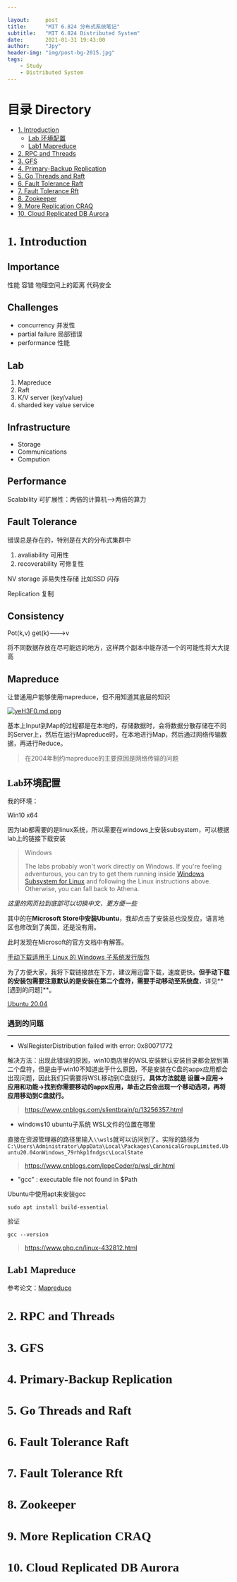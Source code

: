 ```yaml
---

layout:     post
title:      "MIT 6.824 分布式系统笔记"
subtitle:   "MIT 6.824 Distributed System"
date:       2021-01-31 19:43:00
author:     "Jpy"
header-img: "img/post-bg-2015.jpg"
tags:
    - Study
    - Distributed System
---
```

# 目录 Directory

- [1. Introduction](#1)
  - [Lab 环境配置](#Lab_set)
  - [Lab1 Mapreduce](#Lab1)
- [2. RPC and Threads](#2)
- [3. GFS](#3)
- [4. Primary-Backup Replication](#4)
- [5. Go Threads and Raft](#5)
- [6. Fault Tolerance Raft](#6)
- [7. Fault Tolerance Rft](#7)
- [8. Zookeeper](#8)
- [9. More Replication CRAQ](#9)
- [10. Cloud Replicated DB Aurora](#10)



<h1 id="1"><font face="Microsoft Yahei Light">1. Introduction</font></h1>

## Importance

性能 容错 物理空间上的距离 代码安全

## Challenges

- concurrency 并发性
- partial failure 局部错误
- performance 性能

## Lab

1. Mapreduce
2. Raft
3. K/V server (key/value)
4. sharded key value service

## Infrastructure

- Storage
- Communications
- Compution

## Performance

Scalability 可扩展性：两倍的计算机-->两倍的算力

## Fault Tolerance

错误总是存在的，特别是在大的分布式集群中  

1. avaliability 可用性
2. recoverability 可修复性

NV storage 非易失性存储 比如SSD 闪存  

Replication 复制

## Consistency

Pot(k,v)  get(k)--->v  

将不同数据存放在尽可能远的地方，这样两个副本中能存活一个的可能性将大大提高

## Mapreduce

让普通用户能够使用mapreduce，但不用知道其底层的知识  


[![yeH3F0.md.png](https://s3.ax1x.com/2021/02/01/yeH3F0.md.png)](https://imgchr.com/i/yeH3F0)

基本上Input到Map的过程都是在本地的，存储数据时，会将数据分散存储在不同的Server上，然后在运行Mapreduce时，在本地进行Map，然后通过网络传输数据，再进行Reduce。  
>在2004年制约mapreduce的主要原因是网络传输的问题

<h2 id="Lab_set"><font face="Microsoft Yahei Light">Lab环境配置</font></h2>

我的环境：

Win10 x64

因为lab都需要的是linux系统，所以需要在windows上安装subsystem，可以根据lab上的链接下载安装

>Windows
>
>The labs probably won't work directly on Windows. If you're feeling adventurous, you can try to get them running inside [Windows Subsystem for Linux](https://docs.microsoft.com/en-us/windows/wsl/install-win10) and following the Linux instructions above. Otherwise, you can fall back to Athena.

*这里的网页拉到底部可以切换中文，更方便一些*

其中的在**Microsoft Store中安装Ubuntu**，我却点击了安装总也没反应，语言地区也修改到了美国，还是没有用。

此时发现在Microsoft的官方文档中有解答。

[手动下载适用于 Linux 的 Windows 子系统发行版包](https://docs.microsoft.com/zh-cn/windows/wsl/install-manual#installing-your-distro)

为了方便大家，我将下载链接放在下方，建议用迅雷下载，速度更快。**但手动下载的安装包需要注意默认的是安装在第二个盘符，需要手动移动至系统盘**，详见**[遇到的问题]**。

[Ubuntu 20.04](https://wsldownload.azureedge.net/Ubuntu_2004.2020.424.0_x64.appx)

### 遇到的问题
---

* WslRegisterDistribution failed with error: 0x80071772

解决方法：出现此错误的原因，win10商店里的WSL安装默认安装目录都会放到第二个盘符，但是由于win10不知道出于什么原因，不是安装在C盘的appx应用都会出现问题，因此我们只需要将WSL移动到C盘就行。**具体方法就是 设置->应用->应用和功能->找到你需要移动的appx应用，单击之后会出现一个移动选项，再将应用移动到C盘就行。**

> https://www.cnblogs.com/slientbrain/p/13256357.html

* windows10 ubuntu子系统 WSL文件的位置在哪里

直接在资源管理器的路径里输入`\\wsl$`就可以访问到了。实际的路径为`C:\Users\Administrator\AppData\Local\Packages\CanonicalGroupLimited.Ubuntu20.04onWindows_79rhkp1fndgsc\LocalState`

> https://www.cnblogs.com/lepeCoder/p/wsl_dir.html

* "gcc" : executable file not found in $Path

Ubuntu中使用apt来安装gcc

```
sudo apt install build-essential
```

验证

```
gcc --version
```

> https://www.php.cn/linux-432812.html

<h2 id="Lab1"><font face="Microsoft Yahei Light">Lab1 Mapreduce</font></h2>

参考论文：[Mapreduce](http://nil.csail.mit.edu/6.824/2020/papers/mapreduce.pdf)




<h1 id="2"><font face="Microsoft Yahei Light">2. RPC and Threads</font></h1>


<h1 id="3"><font face="Microsoft Yahei Light">3. GFS</font></h1>

<h1 id="4"><font face="Microsoft Yahei Light">4. Primary-Backup Replication</font></h1>

<h1 id="5"><font face="Microsoft Yahei Light">5. Go Threads and Raft</font></h1>

<h1 id="6"><font face="Microsoft Yahei Light">6. Fault Tolerance Raft</font></h1>

<h1 id="7"><font face="Microsoft Yahei Light">7. Fault Tolerance Rft</font></h1>

<h1 id="8"><font face="Microsoft Yahei Light">8. Zookeeper</font></h1>

<h1 id="9"><font face="Microsoft Yahei Light">9. More Replication CRAQ</font></h1>

<h1 id="10"><font face="Microsoft Yahei Light">10. Cloud Replicated DB Aurora</font></h1>


